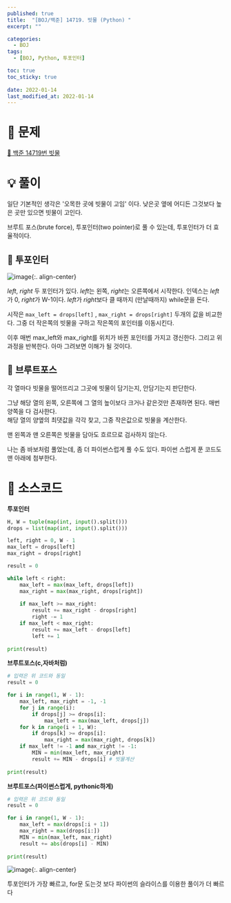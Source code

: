 ```yaml
---
published: true
title:  "[BOJ/백준] 14719. 빗물 (Python) "
excerpt: ""

categories:
  - BOJ
tags:
  - [BOJ, Python, 투포인터]

toc: true
toc_sticky: true
 
date: 2022-01-14
last_modified_at: 2022-01-14
---
```

# 🔎 문제
[🔗 백준 14719번 빗물](https://www.acmicpc.net/problem/14719)

# 💡 풀이

일단 기본적인 생각은 '오목한 곳에 빗물이 고임' 이다. 낮은곳 옆에 어디든 그것보다 높은 곳만 있으면 빗물이 고인다.

브루트 포스(brute force), 투포인터(two pointer)로 풀 수 있는데, 투포인터가 더 효율적이다.

## 📍 투포인터
![image](https://user-images.githubusercontent.com/67352902/149524459-d4207fcb-c0f7-4f4d-afa1-7bf0dbc54ddf.png){:. align-center}



*left*, *right* 두 포인터가 있다. *left*는 왼쪽, *right*는 오른쪽에서 시작한다. 인덱스는 *left*가 0, *right*가 W-1이다.
*left*가 *right*보다 클 때까지 (만날때까지) while문을 돈다.

시작은 `max_left = drops[left]` , `max_right = drops[right]` 두개의 값을 비교한다. 그중 더 작은쪽의 빗물을 구하고 작은쪽의 포인터를 이동시킨다.

이후 매번 max_left와 max_right를 위치가 바뀐 포인터를 가지고 갱신한다. 그리고 위 과정을 반복한다. 아마 그려보면 이해가 될 것이다.

## 📍 브루트포스
각 열마다 빗물을 떨어뜨리고 그곳에 빗물이 담기는지, 안담기는지 판단한다.

그냥 해당 열의 왼쪽, 오른쪽에 그 열의 높이보다 크거나 같은것만 존재하면 된다. 매번 양쪽을 다 검사한다.<br>
해당 열의 양옆의 최댓값을 각각 찾고, 그중 작은값으로 빗물을 계산한다.

맨 왼쪽과 맨 오른쪽은 빗물을 담아도 흐르므로 검사하지 않는다.

나는 좀 바보처럼 풀었는데, 좀 더 파이썬스럽게 풀 수도 있다. 파이썬 스럽게 푼 코드도 맨 아래에 첨부한다.


# 📃 소스코드
**투포인터**
```python
H, W = tuple(map(int, input().split()))
drops = list(map(int, input().split()))

left, right = 0, W - 1
max_left = drops[left]
max_right = drops[right]

result = 0

while left < right:
    max_left = max(max_left, drops[left])
    max_right = max(max_right, drops[right])
    
    if max_left >= max_right:
        result += max_right - drops[right]
        right -= 1
    if max_left < max_right:
        result += max_left - drops[left]
        left += 1
        
print(result)
```

**브루트포스(c,자바처럼)**
```python
# 입력은 위 코드와 동일
result = 0

for i in range(1, W - 1):
    max_left, max_right = -1, -1
    for j in range(i):
        if drops[j] >= drops[i]:
            max_left = max(max_left, drops[j])
    for k in range(i + 1, W):
        if drops[k] >= drops[i]:
            max_right = max(max_right, drops[k])
    if max_left != -1 and max_right != -1:
        MIN = min(max_left, max_right)
        result += MIN - drops[i] # 빗물계산
        
print(result)
```

**브루트포스(파이썬스럽게, pythonic하게)**
```python
# 입력은 위 코드와 동일
result = 0

for i in range(1, W - 1):
    max_left = max(drops[:i + 1])
    max_right = max(drops[i:])
    MIN = min(max_left, max_right)
    result += abs(drops[i] - MIN)
        
print(result)
```

![image](https://user-images.githubusercontent.com/67352902/149527163-a4d5f39b-fc8c-43c3-a026-6cbbc5aba670.png){:. align-center}

투포인터가 가장 빠르고, for문 도는것 보다 파이썬의 슬라이스를 이용한 풀이가 더 빠르다
<br>